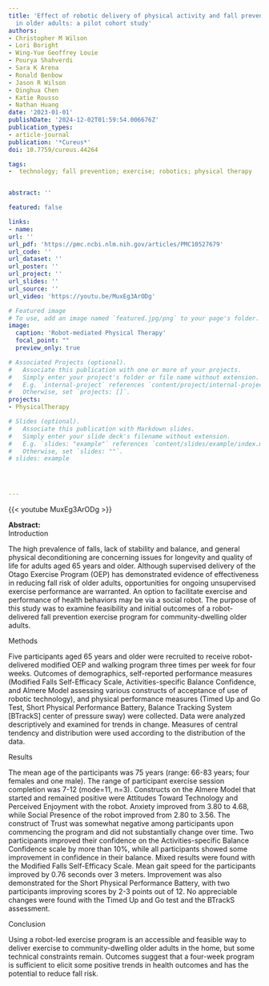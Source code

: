 ```yaml
---
title: 'Effect of robotic delivery of physical activity and fall prevention exercise
  in older adults: a pilot cohort study'
authors:
- Christopher M Wilson
- Lori Boright
- Wing-Yue Geoffrey Louie
- Pourya Shahverdi
- Sara K Arena
- Ronald Benbow
- Jason R Wilson
- Qinghua Chen
- Katie Rousso
- Nathan Huang
date: '2023-01-01'
publishDate: '2024-12-02T01:59:54.006676Z'
publication_types:
- article-journal
publication: '*Cureus*'
doi: 10.7759/cureus.44264

tags:
-  technology; fall prevention; exercise; robotics; physical therapy


abstract: ''

featured: false

links:
- name:
url: ''
url_pdf: 'https://pmc.ncbi.nlm.nih.gov/articles/PMC10527679'
url_code: ''
url_dataset: ''
url_poster: ''
url_project: ''
url_slides: ''
url_source: ''
url_video: 'https://youtu.be/MuxEg3ArODg'

# Featured image
# To use, add an image named `featured.jpg/png` to your page's folder. 
image:
  caption: 'Robot-mediated Physical Therapy'
  focal_point: ""
  preview_only: true

# Associated Projects (optional).
#   Associate this publication with one or more of your projects.
#   Simply enter your project's folder or file name without extension.
#   E.g. `internal-project` references `content/project/internal-project/index.md`.
#   Otherwise, set `projects: []`.
projects:
- PhysicalTherapy

# Slides (optional).
#   Associate this publication with Markdown slides.
#   Simply enter your slide deck's filename without extension.
#   E.g. `slides: "example"` references `content/slides/example/index.md`.
#   Otherwise, set `slides: ""`.
# slides: example




---
```

{{< youtube MuxEg3ArODg >}}

**Abstract:**  
Introduction

The high prevalence of falls, lack of stability and balance, and general physical deconditioning are concerning issues for longevity and quality of life for adults aged 65 years and older. Although supervised delivery of the Otago Exercise Program (OEP) has demonstrated evidence of effectiveness in reducing fall risk of older adults, opportunities for ongoing unsupervised exercise performance are warranted. An option to facilitate exercise and performance of health behaviors may be via a social robot. The purpose of this study was to examine feasibility and initial outcomes of a robot-delivered fall prevention exercise program for community-dwelling older adults.

Methods

Five participants aged 65 years and older were recruited to receive robot-delivered modified OEP and walking program three times per week for four weeks. Outcomes of demographics, self-reported performance measures (Modified Falls Self-Efficacy Scale, Activities-specific Balance Confidence, and Almere Model assessing various constructs of acceptance of use of robotic technology), and physical performance measures (Timed Up and Go Test, Short Physical Performance Battery, Balance Tracking System [BTrackS] center of pressure sway) were collected. Data were analyzed descriptively and examined for trends in change. Measures of central tendency and distribution were used according to the distribution of the data.

Results

The mean age of the participants was 75 years (range: 66-83 years; four females and one male). The range of participant exercise session completion was 7-12 (mode=11, n=3). Constructs on the Almere Model that started and remained positive were Attitudes Toward Technology and Perceived Enjoyment with the robot. Anxiety improved from 3.80 to 4.68, while Social Presence of the robot improved from 2.80 to 3.56. The construct of Trust was somewhat negative among participants upon commencing the program and did not substantially change over time. Two participants improved their confidence on the Activities-specific Balance Confidence scale by more than 10%, while all participants showed some improvement in confidence in their balance. Mixed results were found with the Modified Falls Self-Efficacy Scale. Mean gait speed for the participants improved by 0.76 seconds over 3 meters. Improvement was also demonstrated for the Short Physical Performance Battery, with two participants improving scores by 2-3 points out of 12. No appreciable changes were found with the Timed Up and Go test and the BTrackS assessment.

Conclusion

Using a robot-led exercise program is an accessible and feasible way to deliver exercise to community-dwelling older adults in the home, but some technical constraints remain. Outcomes suggest that a four-week program is sufficient to elicit some positive trends in health outcomes and has the potential to reduce fall risk.
